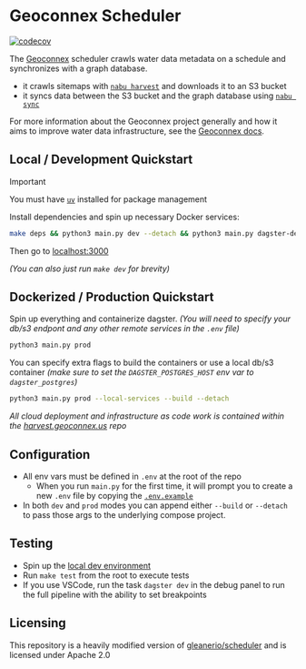 # Geoconnex Scheduler

[![codecov](https://codecov.io/gh/internetofwater/scheduler/graph/badge.svg?token=Krxwoeq7kR)](https://codecov.io/gh/internetofwater/scheduler)

The [Geoconnex](https://docs.geoconnex.us/) scheduler crawls water data metadata on a schedule and synchronizes with a graph database.

- it crawls sitemaps with [`nabu harvest`](https://github.com/internetofwater/nabu/) and downloads it to an S3 bucket
- it syncs data between the S3 bucket and the graph database using [`nabu sync`](https://github.com/internetofwater/nabu/)

For more information about the Geoconnex project generally and how it aims to improve water data infrastructure, see the [Geoconnex docs](https://docs.geoconnex.us/).

## Local / Development Quickstart

> [!IMPORTANT]  
> You must have [`uv`](https://docs.astral.sh/uv/) installed for package management

Install dependencies and spin up necessary Docker services:

```sh
make deps && python3 main.py dev --detach && python3 main.py dagster-dev
```

Then go to [localhost:3000](http://localhost:3000)

_(You can also just run `make dev` for brevity)_

## Dockerized / Production Quickstart

Spin up everything and containerize dagster. _(You will need to specify your db/s3 endpont and any other remote services in the `.env` file)_

```sh
python3 main.py prod
```

You can specify extra flags to build the containers or use a local db/s3 container _(make sure to set the `DAGSTER_POSTGRES_HOST` env var to `dagster_postgres`)_

```sh
python3 main.py prod --local-services --build --detach
```

_All cloud deployment and infrastructure as code work is contained within the [harvest.geoconnex.us](https://github.com/internetofwater/harvest.geoconnex.us) repo_

## Configuration

- All env vars must be defined in `.env` at the root of the repo
  - When you run `main.py` for the first time, it will prompt you to create a new `.env` file by copying the [`.env.example`](./.env.example)
- In both `dev` and `prod` modes you can append either `--build` or `--detach` to pass those args to the underlying compose project.

## Testing

- Spin up the [local dev environment](#local-quickstart)
- Run `make test` from the root to execute tests
- If you use VSCode, run the task `dagster dev` in the debug panel to run the full pipeline with the ability to set breakpoints

## Licensing

This repository is a heavily modified version of [gleanerio/scheduler](https://github.com/gleanerio/scheduler) and is licensed under Apache 2.0
